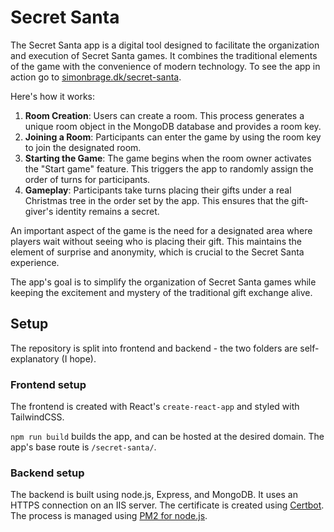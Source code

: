 # Secret Santa

The Secret Santa app is a digital tool designed to facilitate the organization and execution of Secret Santa games. It combines the traditional elements of the game with the convenience of modern technology. To see the app in action go to [simonbrage.dk/secret-santa](https://simonbrage.dk/secret-santa).

Here's how it works:

1. **Room Creation**: Users can create a room. This process generates a unique room object in the MongoDB database and provides a room key.
2. **Joining a Room**: Participants can enter the game by using the room key to join the designated room.
3. **Starting the Game**: The game begins when the room owner activates the "Start game" feature. This triggers the app to randomly assign the order of turns for participants.
4. **Gameplay**: Participants take turns placing their gifts under a real Christmas tree in the order set by the app. This ensures that the gift-giver's identity remains a secret.

An important aspect of the game is the need for a designated area where players wait without seeing who is placing their gift. This maintains the element of surprise and anonymity, which is crucial to the Secret Santa experience.

The app's goal is to simplify the organization of Secret Santa games while keeping the excitement and mystery of the traditional gift exchange alive.

## Setup

The repository is split into frontend and backend - the two folders are self-explanatory (I hope).

### Frontend setup

The frontend is created with React's `create-react-app` and styled with TailwindCSS. 

`npm run build` builds the app, and can be hosted at the desired domain. The app's base route is `/secret-santa/`.

### Backend setup

The backend is built using node.js, Express, and MongoDB. It uses an HTTPS connection on an IIS server. The certificate is created using [Certbot](https://certbot.eff.org/). The process is managed using [PM2 for node.js](pm2.io).
